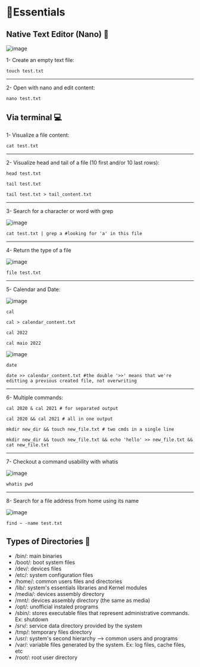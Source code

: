 # 📌Essentials

## Native Text Editor (Nano) 📝

![image](https://user-images.githubusercontent.com/60454486/170841152-b819a8f5-0ab5-4648-858c-8b2bf805d666.png)


1- Create an empty text file:
```
touch test.txt
```

---

2- Open with nano and edit content:
```
nano test.txt
```

## Via terminal 💻

1- Visualize a file content:
```
cat test.txt
```

---

2- Visualize head and tail of a file (10 first and/or 10 last rows):
```
head test.txt

tail test.txt

tail test.txt > tail_content.txt
```

---

3- Search for a character or word with grep

![image](https://user-images.githubusercontent.com/60454486/170841967-daf61efe-f9ee-42e7-b3b1-dcfd473d4c7f.png)

```
cat test.txt | grep a #looking for 'a' in this file
```

---

4- Return the type of a file

![image](https://user-images.githubusercontent.com/60454486/170842582-9da6e0b5-f55d-4169-ab4d-0d912014afd6.png)


```
file test.txt
```

---

5- Calendar and Date:

![image](https://user-images.githubusercontent.com/60454486/170841774-b8b09762-36ea-41bc-999b-8f4b241e74b5.png)


```
cal

cal > calendar_content.txt

cal 2022

cal maio 2022
```

![image](https://user-images.githubusercontent.com/60454486/170841703-bc62a305-10c2-4fe2-bd45-0026a4bb30a8.png)

```
date

date >> calendar_content.txt #the double '>>' means that we're editting a previous created file, not overwriting
```

---

6- Multiple commands:
```
cal 2020 & cal 2021 # for separated output

cal 2020 && cal 2021 # all in one output

mkdir new_dir && touch new_file.txt # two cmds in a single line

mkdir new_dir && touch new_file.txt && echo 'hello' >> new_file.txt && cat new_file.txt
```

---

7- Checkout a command usability with whatis

![image](https://user-images.githubusercontent.com/60454486/170842784-03a2e531-fe55-45a8-98e4-38404f4c4f31.png)


```
whatis pwd
```

---

8- Search for a file address from home using its name

![image](https://user-images.githubusercontent.com/60454486/170843336-e1529db5-4b7b-4a6a-917c-6c2aa292702a.png)


```
find ~ -name test.txt
```

## Types of Directories 📁

- /bin/: main binaries
- /boot/: boot system files
- /dev/: devices files
- /etc/: system configuration files
- /home/: common users files and directories
- /lib/: system's essentials libraries and Kernel modules
- /media/: devices assembly directory
- /mnt/: devices assembly directory (the same as media)
- /opt/: unofficial instaled programs
- /sbin/: stores executable files that represent administrative commands. Ex: shutdown
- /srv/: service data directory provided by the system
- /tmp/: temporary files directory
- /usr/: system's second hierarchy --> common users and programs
- /var/: variable files generated by the system. Ex: log files, cache files, etc
- /root/: root user directory

